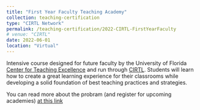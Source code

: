```yaml
---
title: "First Year Faculty Teaching Academy"
collection: teaching-certification
type: "CIRTL Network"
permalink: /teaching-certification/2022-CIRTL-FirstYearFaculty
# venue: "CIRTL"
date: 2022-06-01
location: "Virtual"
---
```


Intensive course designed for future faculty by the University of Florida [Center for Teaching Excellence](https://teach.ufl.edu) and run through [CIRTL](https://www.cirtl.net/). Students will learn how to create a great learning experience for their classrooms while developing a solid foundation of best teaching practices and strategies.

You can read more about the probram (and register for upcoming academies) [at this link](https://teach.ufl.edu/events-and-workshops/fyfta/)

<!-- Heading 1
======

Heading 2
======

Heading 3
====== -->